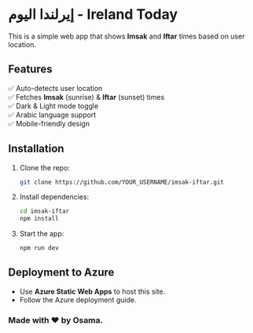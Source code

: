 # إيرلندا اليوم - Ireland Today
This is a simple web app that shows **Imsak** and **Iftar** times based on user location.

## Features
✅ Auto-detects user location  
✅ Fetches **Imsak** (sunrise) & **Iftar** (sunset) times  
✅ Dark & Light mode toggle  
✅ Arabic language support  
✅ Mobile-friendly design  

## Installation
1. Clone the repo:  
   ```sh
   git clone https://github.com/YOUR_USERNAME/imsak-iftar.git
   ```

2. Install dependencies:  
   ```sh
   cd imsak-iftar
   npm install
   ```

3. Start the app:  
   ```sh
   npm run dev
   ```

## Deployment to Azure
- Use **Azure Static Web Apps** to host this site.
- Follow the Azure deployment guide.

### Made with ❤️ by Osama.
